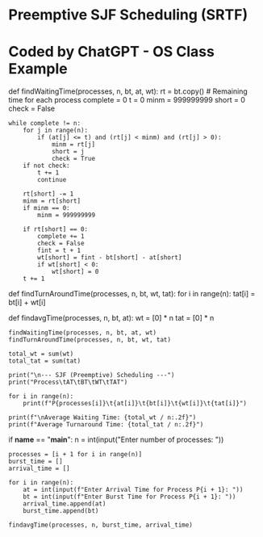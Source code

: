 # Preemptive SJF Scheduling (SRTF)
# Coded by ChatGPT - OS Class Example

def findWaitingTime(processes, n, bt, at, wt):
    rt = bt.copy()  # Remaining time for each process
    complete = 0
    t = 0
    minm = 999999999
    short = 0
    check = False

    while complete != n:
        for j in range(n):
            if (at[j] <= t) and (rt[j] < minm) and (rt[j] > 0):
                minm = rt[j]
                short = j
                check = True
        if not check:
            t += 1
            continue

        rt[short] -= 1
        minm = rt[short]
        if minm == 0:
            minm = 999999999

        if rt[short] == 0:
            complete += 1
            check = False
            fint = t + 1
            wt[short] = fint - bt[short] - at[short]
            if wt[short] < 0:
                wt[short] = 0
        t += 1


def findTurnAroundTime(processes, n, bt, wt, tat):
    for i in range(n):
        tat[i] = bt[i] + wt[i]


def findavgTime(processes, n, bt, at):
    wt = [0] * n
    tat = [0] * n

    findWaitingTime(processes, n, bt, at, wt)
    findTurnAroundTime(processes, n, bt, wt, tat)

    total_wt = sum(wt)
    total_tat = sum(tat)

    print("\n--- SJF (Preemptive) Scheduling ---")
    print("Process\tAT\tBT\tWT\tTAT")

    for i in range(n):
        print(f"P{processes[i]}\t{at[i]}\t{bt[i]}\t{wt[i]}\t{tat[i]}")

    print(f"\nAverage Waiting Time: {total_wt / n:.2f}")
    print(f"Average Turnaround Time: {total_tat / n:.2f}")


if __name__ == "__main__":
    n = int(input("Enter number of processes: "))

    processes = [i + 1 for i in range(n)]
    burst_time = []
    arrival_time = []

    for i in range(n):
        at = int(input(f"Enter Arrival Time for Process P{i + 1}: "))
        bt = int(input(f"Enter Burst Time for Process P{i + 1}: "))
        arrival_time.append(at)
        burst_time.append(bt)

    findavgTime(processes, n, burst_time, arrival_time)
